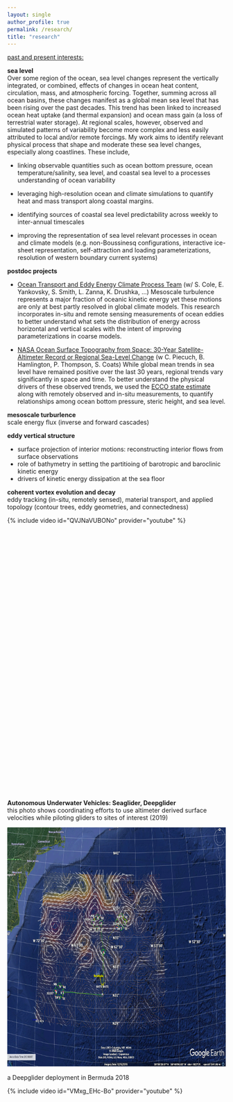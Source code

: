 ```yaml
---
layout: single
author_profile: true
permalink: /research/
title: "research"
---
```


<span style="text-decoration: underline">past and present interests:</span> 

**sea level** <br />
Over some region of the ocean, sea level changes represent the vertically integrated, or combined, effects of changes in ocean heat content, circulation, mass, and atmospheric forcing. Together, summing across all ocean basins, these changes manifest as a global mean sea level that has been rising over the past decades. This trend has been linked to increased ocean heat uptake (and thermal expansion) and ocean mass gain (a loss of terrestrial water storage). At regional scales, however, observed and simulated patterns of variability become more complex and less easily attributed to local and/or remote forcings. My work aims to identify relevant physical process that shape and moderate these sea level changes, especially along coastlines. These include,  

* linking observable quantities such as ocean bottom pressure, ocean temperature/salinity, sea level, and coastal sea level to a processes understanding of ocean variability

* leveraging high-resolution ocean and climate simulations to quantify heat and mass transport along coastal margins. 

* identifying sources of coastal sea level predictability across weekly to inter-annual timescales

* improving the representation of sea level relevant processes in ocean and climate models (e.g. non-Boussinesq configurations, interactive ice-sheet representation, self-attraction and loading parameterizations, resolution of western boundary current systems)

**postdoc projects** 
* [Ocean Transport and Eddy Energy Climate Process Team](https://ocean-eddy-cpt.github.io) (w/ S. Cole, E. Yankovsky, S. Smith, L. Zanna, K. Drushka, ...) 
Mesoscale turbulence represents a major fraction of oceanic kinetic energy yet these motions are only at best partly resolved in global climate models. This research incorporates in-situ and remote sensing measurements of ocean eddies to better understand what sets the distribution of energy across horizontal and vertical scales with the intent of improving parameterizations in coarse models. 

* [NASA Ocean Surface Topography from Space: 30-Year Satellite-Altimeter Record or Regional Sea-Level Change](https://sealevel.jpl.nasa.gov/documents/1688/?list=projects) (w C. Piecuch, B. Hamlington, P. Thompson, S. Coats)
While global mean trends in sea level have remained positive over the last 30 years, regional trends vary significantly in space and time. To better understand the physical drivers of these observed trends, we used the [ECCO state estimate](https://ecco-group.org/home.cgi) along with remotely observed and in-situ measurements, to quantify relationships among ocean bottom pressure, steric height, and sea level. 

**mesoscale turburlence** \
scale energy flux (inverse and forward cascades) 
    
**eddy vertical structure** 
* surface projection of interior motions: reconstructing interior flows from surface observations
* role of bathymetry in setting the partitioing of barotropic and baroclinic kinetic energy 
* drivers of kinetic energy dissipation at the sea floor  
    
**coherent vortex evolution and decay** \
eddy tracking (in-situ, remotely sensed), material transport, and applied topology (contour trees, eddy geometries, and connectedness) 
 
<div style="width:750px; height:650px; float: left">
{% include video id="QVJNaVUBONo" provider="youtube" %}  
</div>  <br /> 

<br />
<br />
<br />
<br />
<br />
<br />
<br />
<br />
<br />
<br />
<br />
<br />
<br />
<br />
<br />
<br />
<br />
<br />
<br />
<br />
<br />
<br />

**Autonomous Underwater Vehicles: Seaglider, Deepglider** \
this photo shows coordinating efforts to use altimeter derived surface velocities while piloting gliders to sites of interest (2019) 
  
<img src="/assets/images/google_earth_aviso2.png" width="650" height="550"/>

a Deepglider deployment in Bermuda 2018 
<div style="width:650px; height:550px; float: left">
{% include video id="VMxg_EHc-Bo" provider="youtube" %}
</div>
